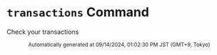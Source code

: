 # `transactions` Command

Check your transactions

<div align="center"><sub>Automatically generated at 09/14/2024, 01:02:30 PM JST (GMT+9, Tokyo)</sub></div>